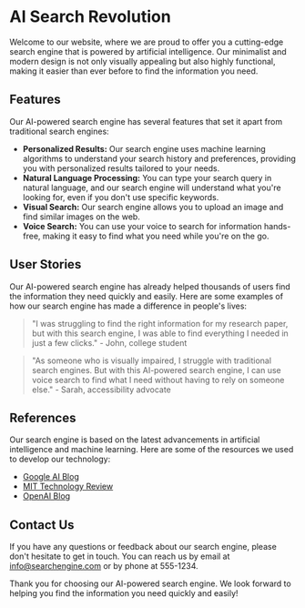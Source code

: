 <!--font:Creepster-->

# AI Search Revolution

Welcome to our website, where we are proud to offer you a cutting-edge search engine that is powered by artificial intelligence. Our minimalist and modern design is not only visually appealing but also highly functional, making it easier than ever before to find the information you need.

## Features

Our AI-powered search engine has several features that set it apart from traditional search engines:

- **Personalized Results:** Our search engine uses machine learning algorithms to understand your search history and preferences, providing you with personalized results tailored to your needs.
- **Natural Language Processing:** You can type your search query in natural language, and our search engine will understand what you're looking for, even if you don't use specific keywords.
- **Visual Search:** Our search engine allows you to upload an image and find similar images on the web.
- **Voice Search:** You can use your voice to search for information hands-free, making it easy to find what you need while you're on the go.

## User Stories

Our AI-powered search engine has already helped thousands of users find the information they need quickly and easily. Here are some examples of how our search engine has made a difference in people's lives:

> "I was struggling to find the right information for my research paper, but with this search engine, I was able to find everything I needed in just a few clicks." - John, college student

> "As someone who is visually impaired, I struggle with traditional search engines. But with this AI-powered search engine, I can use voice search to find what I need without having to rely on someone else." - Sarah, accessibility advocate

## References

Our search engine is based on the latest advancements in artificial intelligence and machine learning. Here are some of the resources we used to develop our technology:

- [Google AI Blog](#googleai)
- [MIT Technology Review](#mitreview)
- [OpenAI Blog](#openai)

## Contact Us

If you have any questions or feedback about our search engine, please don't hesitate to get in touch. You can reach us by email at info@searchengine.com or by phone at 555-1234.

Thank you for choosing our AI-powered search engine. We look forward to helping you find the information you need quickly and easily!

<!--

Write me content for website with wallpaper which alt text is:

"A wallpaper featuring an abstract illustration of an AI-powered search engine, with a minimalist and modern design."

The name/title of the page should not be 1:1 copy of the alt text but rather a real content of the website which is using this wallpaper.

- Use markdown format 
- Start with heading
- Heading should be short and concise
- The content should look like a real website 
- The website should not be about the wallpaper, wallpaper is just a related background
- Heading should be contain work "wallpaper" or "background"
- Include real sections like references, contact, user stories, etc. use things relevant to the page purpose.
- Feel free to use structure like headings, bullets, numbering, blockquotes, paragraphs, horizontal lines, etc.
- You can use formatting like bold or _italic_
- You can include UTF-8 emojis
- Links should be only #hash anchors (and you can refer to the document itself)
- Do not include images


---


# AI-Powered Search Engine: Revolutionizing the Way You Browse

Welcome to our website, where we are proud to offer you a cutting-edge search engine that is powered by artificial intelligence. Our minimalist and modern design is not only visually appealing but also highly functional, making it easier than ever before to find the information you need.

## Features

Our AI-powered search engine has several features that set it apart from traditional search engines:

- **Personalized Results:** Our search engine uses machine learning algorithms to understand your search history and preferences, providing you with personalized results tailored to your needs.
- **Natural Language Processing:** You can type your search query in natural language, and our search engine will understand what you're looking for, even if you don't use specific keywords.
- **Visual Search:** Our search engine allows you to upload an image and find similar images on the web.
- **Voice Search:** You can use your voice to search for information hands-free, making it easy to find what you need while you're on the go.

## User Stories

Our AI-powered search engine has already helped thousands of users find the information they need quickly and easily. Here are some examples of how our search engine has made a difference in people's lives:

> "I was struggling to find the right information for my research paper, but with this search engine, I was able to find everything I needed in just a few clicks." - John, college student

> "As someone who is visually impaired, I struggle with traditional search engines. But with this AI-powered search engine, I can use voice search to find what I need without having to rely on someone else." - Sarah, accessibility advocate

## References

Our search engine is based on the latest advancements in artificial intelligence and machine learning. Here are some of the resources we used to develop our technology:

- [Google AI Blog](#googleai)
- [MIT Technology Review](#mitreview)
- [OpenAI Blog](#openai)

## Contact Us

If you have any questions or feedback about our search engine, please don't hesitate to get in touch. You can reach us by email at info@searchengine.com or by phone at 555-1234.

Thank you for choosing our AI-powered search engine. We look forward to helping you find the information you need quickly and easily!

-->
